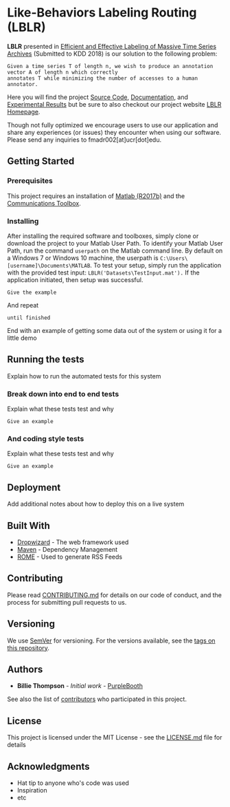 # Like-Behaviors Labeling Routing (LBLR)

**LBLR** presented in [Efficient and Effective Labeling of Massive Time Series Archives](https://github.com/fmadrid/LBLR/blob/master/Documentation/Efficient%20and%20Effective%20Labeling%20of%20Massive%20Time%20Series.pdf)
(Submitted to KDD 2018) is our solution to the following problem:

```
Given a time series T of length n, we wish to produce an annotation vector A of length n which correctly
annotates T while minimizing the number of accesses to a human annotator.
```
Here you will find the project [Source Code](https://github.com/fmadrid/LBLR/tree/master/SourceCode), [Documentation](https://github.com/fmadrid/LBLR/tree/master/Documentation), and 
[Experimental Results](https://github.com/fmadrid/LBLR/tree/master/Experiments) but be sure to also checkout our project website [LBLR Homepage](http://www.cs.ucr.edu/~fmadr002/LBLR.html).

Though not fully optimized we encourage users to use our application and share any experiences (or issues) they encounter when using our software. Please send any inquiries to fmadr002[at]ucr[dot]edu.

## Getting Started

### Prerequisites

This project requires an installation of [Matlab (R2017b)](https://www.mathworks.com/?s_tid=gn_logo) and the [Communications Toolbox](https://www.mathworks.com/matlabcentral/answers/101885-how-do-i-install-additional-toolboxes-into-an-existing-installation-of-matlab).

### Installing

After installing the required software and toolboxes, simply clone or download the project to your Matlab User Path. To identify your Matlab User Path, run the command `userpath` on the Matlab command line. By default on a Windows 7 or Windows 10 machine, the userpath is `C:\Users\[username]\Documents\MATLAB`. To test your setup, simply run the application with the provided test input: `LBLR('Datasets\TestInput.mat').` If the application initiated, then setup was successful.

```
Give the example
```

And repeat

```
until finished
```

End with an example of getting some data out of the system or using it for a little demo

## Running the tests

Explain how to run the automated tests for this system

### Break down into end to end tests

Explain what these tests test and why

```
Give an example
```

### And coding style tests

Explain what these tests test and why

```
Give an example
```

## Deployment

Add additional notes about how to deploy this on a live system

## Built With

* [Dropwizard](http://www.dropwizard.io/1.0.2/docs/) - The web framework used
* [Maven](https://maven.apache.org/) - Dependency Management
* [ROME](https://rometools.github.io/rome/) - Used to generate RSS Feeds

## Contributing

Please read [CONTRIBUTING.md](https://gist.github.com/PurpleBooth/b24679402957c63ec426) for details on our code of conduct, and the process for submitting pull requests to us.

## Versioning

We use [SemVer](http://semver.org/) for versioning. For the versions available, see the [tags on this repository](https://github.com/your/project/tags). 

## Authors

* **Billie Thompson** - *Initial work* - [PurpleBooth](https://github.com/PurpleBooth)

See also the list of [contributors](https://github.com/your/project/contributors) who participated in this project.

## License

This project is licensed under the MIT License - see the [LICENSE.md](LICENSE.md) file for details

## Acknowledgments

* Hat tip to anyone who's code was used
* Inspiration
* etc

